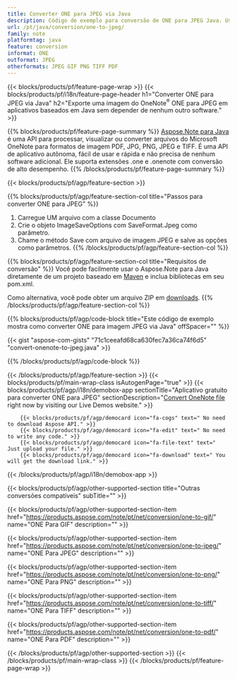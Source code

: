 ```yaml
---
title: Converter ONE para JPEG via Java
description: Código de exemplo para conversão de ONE para JPEG Java. Use o código de exemplo da API para arquivos em lote ONE para conversão JPEG em qualquer aplicativo baseado em Java. 
url: /pt/java/conversion/one-to-jpeg/
family: note
platformtag: java
feature: conversion
informat: ONE
outformat: JPEG
otherformats: JPEG GIF PNG TIFF PDF
---
```

{{< blocks/products/pf/feature-page-wrap >}}
{{< blocks/products/pf/i18n/feature-page-header h1="Converter ONE para JPEG via Java" h2="Exporte uma imagem do OneNote<sup>&reg;</sup> ONE para JPEG em aplicativos baseados em Java sem depender de nenhum outro software." >}}

{{% blocks/products/pf/feature-page-summary %}}
[Aspose.Note para Java](https://products.aspose.com/note/java/) é uma API para processar, visualizar ou converter arquivos do Microsoft OneNote para formatos de imagem PDF, JPG, PNG, JPEG e TIFF. É uma API de aplicativo autônoma, fácil de usar e rápida e não precisa de nenhum software adicional. Ele suporta extensões .one e .onenote com conversão de alto desempenho.
{{% /blocks/products/pf/feature-page-summary  %}}

{{< blocks/products/pf/agp/feature-section >}}

{{% blocks/products/pf/agp/feature-section-col title="Passos para converter ONE para JPEG" %}}
1. Carregue UM arquivo com a classe Documento
2. Crie o objeto ImageSaveOptions com SaveFormat.Jpeg como parâmetro.
3. Chame o método Save com arquivo de imagem JPEG e salve as opções como parâmetros.
{{% /blocks/products/pf/agp/feature-section-col %}}

{{% blocks/products/pf/agp/feature-section-col title="Requisitos de conversão" %}}
Você pode facilmente usar o Aspose.Note para Java diretamente de um projeto baseado em [Maven](https://repository.aspose.com/webapp/#/artifacts/browse/tree/General/repo/com/aspose/aspose-note) e inclua bibliotecas em seu pom.xml.

Como alternativa, você pode obter um arquivo ZIP em [downloads](https://downloads.aspose.com/note/java).
{{% /blocks/products/pf/agp/feature-section-col %}}

{{% blocks/products/pf/agp/code-block title="Este código de exemplo mostra como converter ONE para imagem JPEG via Java" offSpacer="" %}}

{{< gist "aspose-com-gists" "71c1ceeafd68ca630fec7a36ca74f6d5" "convert-onenote-to-jpeg.java" >}}

{{% /blocks/products/pf/agp/code-block %}}

{{< /blocks/products/pf/agp/feature-section >}}
{{< blocks/products/pf/main-wrap-class isAutogenPage="true" >}}
{{< blocks/products/pf/agp/i18n/demobox-app sectionTitle="Aplicativo gratuito para converter ONE para JPEG" sectionDescription="[Convert OneNote file](https://products.aspose.app/note/conversion/onenote-to-jpeg) right now by visiting our Live Demos website." >}}

        {{< blocks/products/pf/agp/democard icon="fa-cogs" text=" No need to download Aspose API." >}}
        {{< blocks/products/pf/agp/democard icon="fa-edit" text=" No need to write any code." >}}
        {{< blocks/products/pf/agp/democard icon="fa-file-text" text=" Just upload your file." >}}
        {{< blocks/products/pf/agp/democard icon="fa-download" text=" You will get the download link." >}}
		
{{< /blocks/products/pf/agp/i18n/demobox-app >}}

{{< blocks/products/pf/agp/other-supported-section title="Outras conversões compatíveis" subTitle="" >}}

{{< blocks/products/pf/agp/other-supported-section-item href="https://products.aspose.com/note/pt/net/conversion/one-to-gif/" name="ONE Para GIF" description="" >}}

{{< blocks/products/pf/agp/other-supported-section-item href="https://products.aspose.com/note/pt/net/conversion/one-to-jpeg/" name="ONE Para JPEG" description="" >}}

{{< blocks/products/pf/agp/other-supported-section-item href="https://products.aspose.com/note/pt/net/conversion/one-to-png/" name="ONE Para PNG" description="" >}}

{{< blocks/products/pf/agp/other-supported-section-item href="https://products.aspose.com/note/pt/net/conversion/one-to-tiff/" name="ONE Para TIFF" description="" >}}

{{< blocks/products/pf/agp/other-supported-section-item href="https://products.aspose.com/note/pt/net/conversion/one-to-pdf/" name="ONE Para PDF" description="" >}}



{{< /blocks/products/pf/agp/other-supported-section >}}
{{< /blocks/products/pf/main-wrap-class >}}
{{< /blocks/products/pf/feature-page-wrap >}}